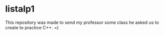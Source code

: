 # listalp1

This repository was made to send my professor some class he asked us to create to practice C++. =)

